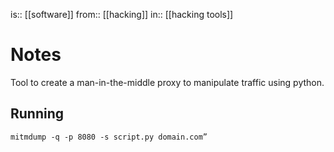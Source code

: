is:: [[software]]
from:: [[hacking]]
in:: [[hacking tools]]

# Notes
Tool to create a man-in-the-middle proxy to manipulate traffic using python.

## Running
```
mitmdump -q -p 8080 -s script.py domain.com”
```
